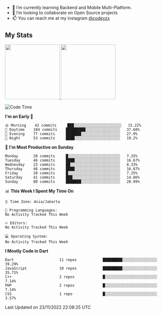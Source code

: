 - 🌱 I’m currently learning Backend and Mobile Multi-Platform.
- 👯 I’m looking to collaborate on Open Source projects
- 📫 You can reach me at my instagram <a href="https://www.instagram.com/codeyzx/">@codeyzx</a>

## My Stats
<p align="left">
<a href="https://github.com/codeyzx">
  <img height="180em" src="https://github-readme-stats-eight-theta.vercel.app/api?username=codeyzx&show_icons=true&theme=algolia&include_all_commits=true&count_private=true"/>
  <img height="180em" src="https://github-readme-stats-eight-theta.vercel.app/api/top-langs/?username=codeyzx&layout=compact&langs_count=8&theme=algolia"/>
</a>
</p>

<!--START_SECTION:waka-->
![Code Time](http://img.shields.io/badge/Code%20Time-281%20hrs%2025%20mins-blue)

**I'm an Early 🐤** 

```text
🌞 Morning    42 commits     ███░░░░░░░░░░░░░░░░░░░░░░   15.22% 
🌆 Daytime    104 commits    █████████░░░░░░░░░░░░░░░░   37.68% 
🌃 Evening    77 commits     ███████░░░░░░░░░░░░░░░░░░   27.9% 
🌙 Night      53 commits     ████░░░░░░░░░░░░░░░░░░░░░   19.2%

```
📅 **I'm Most Productive on Sunday** 

```text
Monday       20 commits     █░░░░░░░░░░░░░░░░░░░░░░░░   7.25% 
Tuesday      46 commits     ████░░░░░░░░░░░░░░░░░░░░░   16.67% 
Wednesday    23 commits     ██░░░░░░░░░░░░░░░░░░░░░░░   8.33% 
Thursday     46 commits     ████░░░░░░░░░░░░░░░░░░░░░   16.67% 
Friday       20 commits     █░░░░░░░░░░░░░░░░░░░░░░░░   7.25% 
Saturday     41 commits     ███░░░░░░░░░░░░░░░░░░░░░░   14.86% 
Sunday       80 commits     ███████░░░░░░░░░░░░░░░░░░   28.99%

```


📊 **This Week I Spent My Time On** 

```text
⌚︎ Time Zone: Asia/Jakarta

💬 Programming Languages: 
No Activity Tracked This Week

🔥 Editors: 
No Activity Tracked This Week

💻 Operating System: 
No Activity Tracked This Week

```

**I Mostly Code in Dart** 

```text
Dart                     11 repos            █████████░░░░░░░░░░░░░░░░   39.29% 
JavaScript               10 repos            █████████░░░░░░░░░░░░░░░░   35.71% 
C++                      2 repos             █░░░░░░░░░░░░░░░░░░░░░░░░   7.14% 
PHP                      2 repos             █░░░░░░░░░░░░░░░░░░░░░░░░   7.14% 
CSS                      1 repo              █░░░░░░░░░░░░░░░░░░░░░░░░   3.57%

```



 Last Updated on 23/11/2022 22:08:25 UTC
<!--END_SECTION:waka-->
